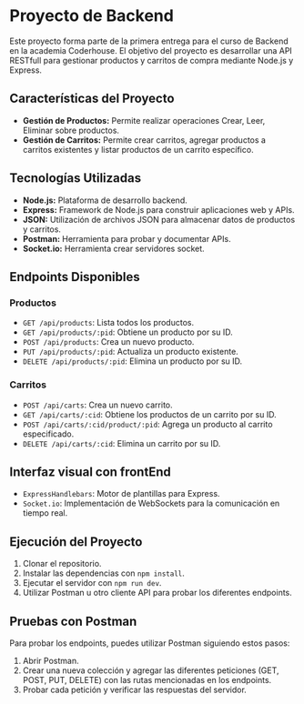 # Proyecto de Backend

Este proyecto forma parte de la primera entrega para el curso de Backend en la academia Coderhouse. El objetivo del proyecto es desarrollar una API RESTfull para gestionar productos y carritos de compra mediante Node.js y Express.

## Características del Proyecto

- **Gestión de Productos:** Permite realizar operaciones Crear, Leer, Eliminar sobre productos.
- **Gestión de Carritos:** Permite crear carritos, agregar productos a carritos existentes y listar productos de un carrito específico.

## Tecnologías Utilizadas

- **Node.js:** Plataforma de desarrollo backend.
- **Express:** Framework de Node.js para construir aplicaciones web y APIs.
- **JSON:** Utilización de archivos JSON para almacenar datos de productos y carritos.
- **Postman:** Herramienta para probar y documentar APIs.
- **Socket.io:** Herramienta crear servidores socket.

## Endpoints Disponibles

### Productos

- `GET /api/products`: Lista todos los productos.
- `GET /api/products/:pid`: Obtiene un producto por su ID.
- `POST /api/products`: Crea un nuevo producto.
- `PUT /api/products/:pid`: Actualiza un producto existente.
- `DELETE /api/products/:pid`: Elimina un producto por su ID.

### Carritos

- `POST /api/carts`: Crea un nuevo carrito.
- `GET /api/carts/:cid`: Obtiene los productos de un carrito por su ID.
- `POST /api/carts/:cid/product/:pid`: Agrega un producto al carrito especificado.
- `DELETE /api/carts/:cid`: Elimina un carrito por su ID.

## Interfaz visual con frontEnd
- `ExpressHandlebars`: Motor de plantillas para Express.
- `Socket.io`: Implementación de WebSockets para la comunicación en tiempo real.

## Ejecución del Proyecto

1. Clonar el repositorio.
2. Instalar las dependencias con `npm install`.
3. Ejecutar el servidor con `npm run dev`.
4. Utilizar Postman u otro cliente API para probar los diferentes endpoints.

## Pruebas con Postman

Para probar los endpoints, puedes utilizar Postman siguiendo estos pasos:

1. Abrir Postman.
2. Crear una nueva colección y agregar las diferentes peticiones (GET, POST, PUT, DELETE) con las rutas mencionadas en los endpoints.
3. Probar cada petición y verificar las respuestas del servidor.
